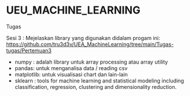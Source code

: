# UEU_MACHINE_LEARNING

Tugas

Sesi 3 :
Mejelaskan library yang digunakan didalam progam ini: https://github.com/tru3d3v/UEA_MachineLearning/tree/main/Tugas-tugas/Pertemuan3

- numpy : adalah library untuk array processing atau array utility
- pandas: untuk menganalisa data / reading csv
- matplotlib: untuk visualisasi chart dan lain-lain
- sklearn : tools for machine learning and statistical modeling including classification, regression, clustering and dimensionality reduction.